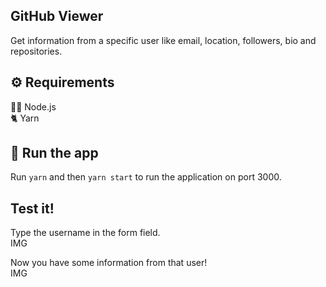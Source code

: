 ## GitHub Viewer

Get information from a specific user like email, location, followers, bio and repositories.

## ⚙️ Requirements

👨‍💻 Node.js<br />
🐈 Yarn

## 🚀 Run the app

Run `yarn` and then `yarn start` to run the application on port 3000.

## Test it!

Type the username in the form field.<br />
IMG

Now you have some information from that user!<br />
IMG
